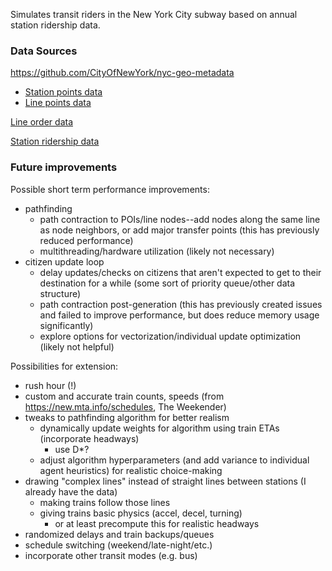 Simulates transit riders in the New York City subway based on annual station ridership data.

### Data Sources
https://github.com/CityOfNewYork/nyc-geo-metadata
- [Station points data](https://data.cityofnewyork.us/Transportation/Subway-Stations/arq3-7z49)
- [Line points data](https://data.cityofnewyork.us/Transportation/Subway-Lines/3qz8-muuu)

[Line order data](https://new.mta.info/maps/subway-line-maps)

[Station ridership data](https://new.mta.info/agency/new-york-city-transit/subway-bus-ridership-2021)

### Future improvements
Possible short term performance improvements:
- pathfinding
	- path contraction to POIs/line nodes--add nodes along the same line as node neighbors, or add major transfer points (this has previously reduced performance)
	- multithreading/hardware utilization (likely not necessary)
- citizen update loop
	- delay updates/checks on citizens that aren't expected to get to their destination for a while (some sort of priority queue/other data structure)
	- path contraction post-generation (this has previously created issues and failed to improve performance, but does reduce memory usage significantly)
	- explore options for vectorization/individual update optimization (likely not helpful)

Possibilities for extension:
- rush hour (!)
- custom and accurate train counts, speeds (from https://new.mta.info/schedules, The Weekender)
- tweaks to pathfinding algorithm for better realism
	- dynamically update weights for algorithm using train ETAs (incorporate headways)
		- use D*?
	- adjust algorithm hyperparameters (and add variance to individual agent heuristics) for realistic choice-making
- drawing "complex lines" instead of straight lines between stations (I already have the data)
	- making trains follow those lines
	- giving trains basic physics (accel, decel, turning)
		- or at least precompute this for realistic headways
- randomized delays and train backups/queues
- schedule switching (weekend/late-night/etc.)
- incorporate other transit modes (e.g. bus)
